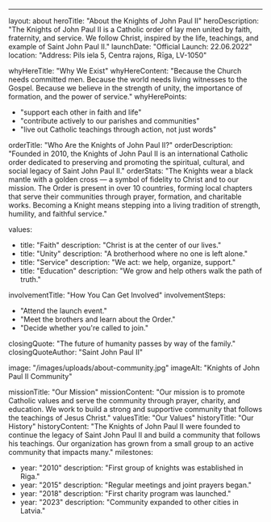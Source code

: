 ---
layout: about
heroTitle: "About the Knights of John Paul II"
heroDescription: "The Knights of John Paul II is a Catholic order of lay men united by faith, fraternity, and service. We follow Christ, inspired by the life, teachings, and example of Saint John Paul II."
launchDate: "Official Launch: 22.06.2022"
location: "Address: Pils iela 5, Centra rajons, Rīga, LV-1050"

whyHereTitle: "Why We Exist"
whyHereContent: "Because the Church needs committed men. Because the world needs living witnesses to the Gospel. Because we believe in the strength of unity, the importance of formation, and the power of service."
whyHerePoints:
  - "support each other in faith and life"
  - "contribute actively to our parishes and communities"
  - "live out Catholic teachings through action, not just words"

orderTitle: "Who Are the Knights of John Paul II?"
orderDescription: "Founded in 2010, the Knights of John Paul II is an international Catholic order dedicated to preserving and promoting the spiritual, cultural, and social legacy of Saint John Paul II."
orderStats: "The Knights wear a black mantle with a golden cross — a symbol of fidelity to Christ and to our mission. The Order is present in over 10 countries, forming local chapters that serve their communities through prayer, formation, and charitable works. Becoming a Knight means stepping into a living tradition of strength, humility, and faithful service."

values:
  - title: "Faith"
    description: "Christ is at the center of our lives."
  - title: "Unity"
    description: "A brotherhood where no one is left alone."
  - title: "Service"
    description: "We act: we help, organize, support."
  - title: "Education"
    description: "We grow and help others walk the path of truth."

involvementTitle: "How You Can Get Involved"
involvementSteps:
  - "Attend the launch event."
  - "Meet the brothers and learn about the Order."
  - "Decide whether you're called to join."

closingQuote: "The future of humanity passes by way of the family."
closingQuoteAuthor: "Saint John Paul II"

image: "/images/uploads/about-community.jpg"
imageAlt: "Knights of John Paul II Community"

missionTitle: "Our Mission"
missionContent: "Our mission is to promote Catholic values and serve the community through prayer, charity, and education. We work to build a strong and supportive community that follows the teachings of Jesus Christ."
valuesTitle: "Our Values"
historyTitle: "Our History"
historyContent: "The Knights of John Paul II were founded to continue the legacy of Saint John Paul II and build a community that follows his teachings. Our organization has grown from a small group to an active community that impacts many."
milestones:
  - year: "2010"
    description: "First group of knights was established in Riga."
  - year: "2015"
    description: "Regular meetings and joint prayers began."
  - year: "2018"
    description: "First charity program was launched."
  - year: "2023"
    description: "Community expanded to other cities in Latvia." 